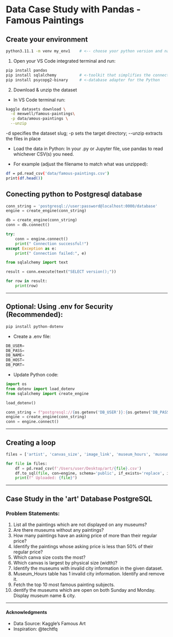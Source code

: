 # Data Case Study with Pandas - Famous Paintings
 
 ## Create your environment
```bash
python3.11.1 -m venv my_env1    # <-- choose yoor python version and name of your environment
```
1. Open your VS Code integrated terminal and run:
```bash
pip install pandas
pip install sqlalchemy          # <-toolkit that simplifies the connection between Python and SQL databases
pip install psycopg2-binary     # <-database adapter for the Python
```

2. Download & unzip the dataset
- In VS Code terminal run:
```bash
kaggle datasets download \
  -d mexwell/famous-paintings\
  -p data/amous-paintings \
  --unzip
```

-d specifies the dataset slug; -p sets the target directory; --unzip extracts the files in place

- Load the data in Python:
In your .py or Jupyter file, use pandas to read whichever CSV(s) you need.

- For example (adjust the filename to match what was unzipped):
```bash
df = pd.read_csv('data/famous-paintings.csv')
print(df.head())
```
## Conecting python to Postgresql database
```python
conn_string = 'postgresql://user:password@localhost:0000/database'
engine = create_engine(conn_string)

db = create_engine(conn_string)
conn = db.connect()

try:
    conn = engine.connect()
    print(" Connection successful!")
except Exception as e:
    print(" Connection failed:", e)

from sqlalchemy import text

result = conn.execute(text("SELECT version();"))

for row in result:
    print(row)
```
----
## Optional: Using .env for Security (Recommended):


```python
pip install python-dotenv
```


- Create a .env file:
```python
DB_USER=
DB_PASS=
DB_NAME=
DB_HOST=
DB_PORT=
```
- Update Python code:
```python
import os
from dotenv import load_dotenv
from sqlalchemy import create_engine

load_dotenv()

conn_string = f"postgresql://{os.getenv('DB_USER')}:{os.getenv('DB_PASS')}@{os.getenv('DB_HOST')}:{os.getenv('DB_PORT')}/{os.getenv('DB_NAME')}"
engine = create_engine(conn_string)
conn = engine.connect()
```
____


## Creating a loop
```python
files = ['artist', 'canvas_size', 'image_link', 'museum_hours', 'museum', 'product_size', 'subject', 'work']

for file in files:
    df = pd.read_csv(f'/Users/user/Desktop/art/{file}.csv')
    df.to_sql(file, con=engine, schema='public', if_exists='replace', index=False)
    print(f" Uploaded: {file}")
```

_____

## Case Study in the 'art' Database PostgreSQL

### Problem Statements:

1) List all the paintings which are not displayed on any museums?
2) Are there museums without any paintings?
3)  How many paintings have an asking price of more than their regular price?
4)  Identify the paintings whose asking price is less than 50% of their regular price?
5)  Which canva size costs the most?
6)  Which canvas is largest by physical size (width)?
7)  Identify the museums with invalid city information in the given dataset.
8)  Museum_Hours table has 1 invalid city information. Identify and remove it.
9)  Fetch the top 10 most famous painting subjects.
10)   dentify the museums which are open on both Sunday and Monday. Display museum name & city.
---

#### Acknowledgments
- Data Source: Kaggle’s Famous Art
- Inspiration: @techtfq
